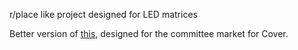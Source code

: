 r/place like project designed for LED matrices

Better version of [this](https://git.confest.im/boyan_k/Platrix), designed for the committee market for Cover.
